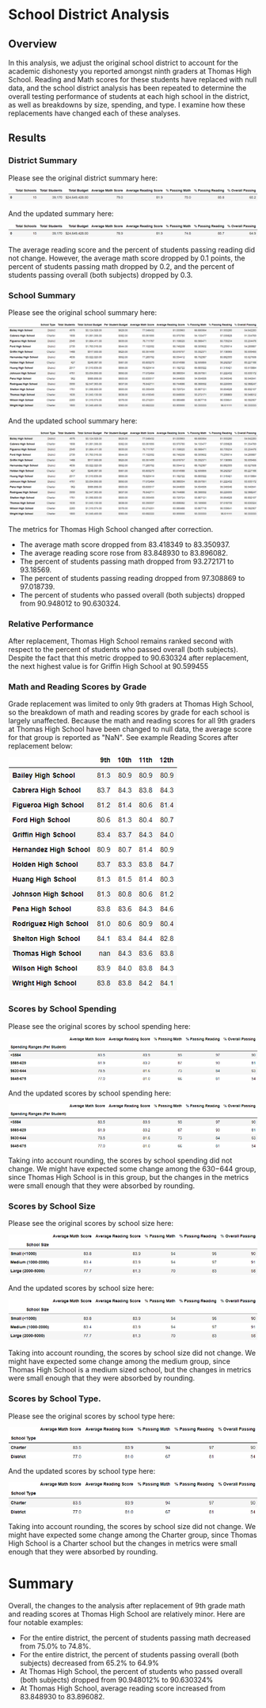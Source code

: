 # School District Analysis

## Overview
In this analysis, we adjust the original school district to account for the academic dishonesty you reported amongst ninth graders at Thomas High School. Reading and Math scores for these students have replaced with null data, and the school district analysis has been repeated to determine the overall testing performance of students at each high school in the district, as well as breakdowns by size, spending, and type. I examine how these replacements have changed each of these analyses. 

## Results

### District Summary

Please see the original district summary here:

![School District Summary - Original](Images/district_summary_before.png)

And the updated summary here:

![School District Summary - After Replacement](Images/district_summary_after.png)

The average reading score and the percent of students passing reading did not change. However, the average math score dropped by 0.1 points, the percent of students passing math dropped by 0.2, and the percent of students passing overall (both subjects) dropped by 0.3.

### School Summary

Please see the original school summary here:

![School Summary - Original](Images/per_school_summary_before.png)

And the updated school summary here:

![School Summary - After Replacement](Images/per_school_summary_after.png)

The metrics for Thomas High School changed after correction.

* The average math score dropped from 83.418349 to 83.350937.
* The average reading score rose from 83.848930 to 83.896082.
* The percent of students passing math dropped from 93.272171 to 93.18569.
* The percent of students passing reading dropped from 97.308869 to 97.018739.
* The percent of students who passed overall (both subjects) dropped from 90.948012 to 90.630324.

### Relative Performance
After replacement, Thomas High School remains ranked second with respect to the percent of students who passed overall (both subjects). Despite the fact that this metric dropped to 90.630324 after replacement, the next highest value is for Griffin High School at 90.599455

### Math and Reading Scores by Grade
Grade replacement was limited to only 9th graders at Thomas High School, so the breakdown of math and reading scores by grade for each school is largely unaffected. Because the math and reading scores for all 9th graders at Thomas High School have been changed to null data, the average score for that group is reported as "NaN". See example Reading Scores after replacement below:

![Reading Scores by Grade Level - Original](Images/reading_scores_by_grade_after.png)

### Scores by School Spending
Please see the original scores by school spending here:

![Spending Summary - Original](Images/spending_summary_after.png)

And the updated scores by school spending here:

![Spending Summary - After Replacement](Images/spending_summary_after.png)

Taking into account rounding, the scores by school spending did not change. We might have expected some change among the $630 -$644 group, since Thomas High School is in this group, but the changes in the metrics were small enough that they were absorbed by rounding.

### Scores by School Size
Please see the original scores by school size here:

![Size Summary - Original](Images/size_summary_before.png)

And the updated scores by school size here:

![Size Summary - After Replacement](Images/size_summary_after.png)

Taking into account rounding, the scores by school size did not change. We might have expected some change among the medium group, since Thomas High School is a medium sized school, but the changes in metrics were small enough that they were absorbed by rounding. 

### Scores by School Type. 
Please see the original scores by school type here:

![Type Summary - Original](Images/type_summary_before.png)

And the updated scores by school type here:

![Type Summary - After Replacement](Images/type_summary_after.png)

Taking into account rounding, the scores by school size did not change. We might have expected some change among the Charter group, since Thomas High School is a Charter school but the changes in metrics were small enough that they were absorbed by rounding. 

# Summary

Overall, the changes to the analysis after replacement of 9th grade math and reading scores at Thomas High School are relatively minor. Here are four notable examples:

* For the entire district, the percent of students passing math decreased from 75.0% to 74.8%. 
* For the entire district, the percent of students passing overall (both subjects) decreased from 65.2% to 64.9%
* At Thomas High School, the percent of students who passed overall (both subjects) dropped from 90.948012% to 90.630324%
* At Thomas High School, average reading score increased from 83.848930 to 83.896082.

